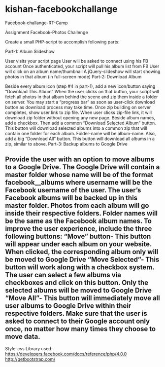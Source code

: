 # kishan-facebookchallange
Facebook-challange-RT-Camp

Assignment Facebook-Photos Challenge

Create a small PHP-script to accomplish following parts:

Part-1: Album Slideshow

User visits your script page
User will be asked to connect using his FB account
Once authenticated, your script will pull his album list from FB
User will click on an album name/thumbnail
A jQuery-slideshow will start showing photos in that album (in full-screen mode)
Part-2: Download Album

Beside every album icon (step #4 in part-1), add a new icon/button saying “Download This Album”
When the user clicks on that button, your script will fetch all photos in that album behind the scene and zip them inside a folder on server.
You may start a “progress bar” as soon as user-click download button as download process may take time.
Once zip building on server completes, show user link to zip file.
When user clicks zip-file link, it will download zip folder without opening any new page.
Beside album names, add a checkbox. Then add a common “Download Selected Album” button. This button will download selected albums into a common zip that will contain one folder for each album. Folder-name will be album-name.
Also, add a big “Download All” button. This button will download all albums in a zip, similar to above.
Part-3: Backup albums to Google Drive

Provide the user with an option to move albums to a Google Drive.
The Google Drive will contain a master folder whose name will be of the format facebook_<username>_albums where username will be the Facebook username of the user.
The user’s Facebook albums will be backed up in this master folder. Photos from each album will go inside their respective folders. Folder names will be the same as the Facebook album names.
To improve the user experience, include the three following buttons:
“Move” button- This button will appear under each album on your website. When clicked, the corresponding album only will be moved to Google Drive
“Move Selected”- This button will work along with a checkbox system. The user can select a few albums via checkboxes and click on this button. Only the selected albums will be moved to Google Drive
“Move All”- This button will immediately move all user albums to Google Drive within their respective folders.
Make sure that the user is asked to connect to their Google account only once, no matter how many times they choose to move data.
-----------------------------------------------------------------------------------------------------------------------------
Style-css
Library used-https://developers.facebook.com/docs/reference/php/4.0.0
http://getbootstrap.com/



